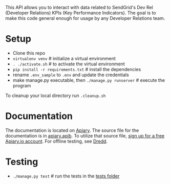 This API allows you to interact with data related to SendGrid's Dev Rel (Developer Relations) KPIs (Key Performance Indicators). The goal is to make this code general enough for usage by any Developer Relations team.

# Setup

* Clone this repo
* `virtualenv venv` # initialize a virtual environment
* `. ./activate.sh` # to activate the virtual environment
* `pip install -r requirements.txt` # install the dependencies
* rename `.env_sample` to `.env` and update the credentials
* make manage.py executable, then `./manage.py runserver` # execute the program

To cleanup your local directory run `.cleanup.sh`

# Documentation

The documentation is located on [Apiary](http://docs.sendgrid.apiary.io). The source file for the documentation is in [apiary.apib](https://github.com/thinkingserious/sendgrid-devrel-api/blob/master/apiary.apib). To utilize that source file, [sign up for a free Apiary.io account](http://apiary.io). For offline testing, see [Dredd](http://blog.apiary.io/2013/10/17/How-to-test-api-with-api-blueprint-and-dredd).

# Testing

* `./manage.py test` # run the tests in the [tests folder](https://github.com/thinkingserious/sendgrid-devrel-api/blob/master/test)
